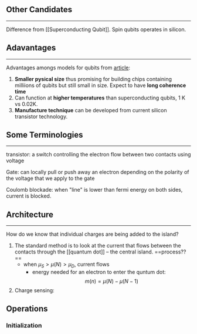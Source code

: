 ## Other Candidates
---
Difference from [[Superconducting Qubit]]. Spin qubits operates in silicon.

## Adavantages
---
Advantages amongs models for qubits from [article](https://newsroom.intel.com/news/intel-sees-promise-silicon-spin-qubits-quantum-computing/#gs.b0cz08):
1. __Smaller pysical size__ thus promising for building chips containing milliions of qubits but still small in size. Expect to have __long coherence time__
2. Can function at __higher temperatures__ than superconducting qubits, 1 K vs 0.02K.
3. __Manufacture technique__ can be developed from current silicon transistor technology. 

## Some Terminologies
---
transistor: a switch controlling the electron flow between two contacts using voltage

Gate: can locally pull or push away an electron depending on the polarity of the voltage that we apply to the gate

Coulomb blockade:
when "line" is lower than fermi energy on both sides, current is blocked.


## Architecture
---
How do we know that individual charges are being added to the island?

1. The standard method is to look at the current that flows between the contacts through the [[quantum dot]] – the central island.
	==process??==
	- when $\mu_S>\mu(N)>\mu_D$,  current flows
		- energy needed for an electron to enter the quntum dot: 
		$$m(n)=\mu(N)-\mu(N-1)$$
2. Charge sensing:

## Operations
### Initialization
	